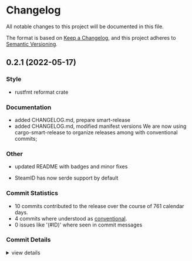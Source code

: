 # Changelog

All notable changes to this project will be documented in this file.

The format is based on [Keep a Changelog](https://keepachangelog.com/en/1.0.0/),
and this project adheres to [Semantic Versioning](https://semver.org/spec/v2.0.0.html).

## 0.2.1 (2022-05-17)

<csr-id-3fc27a6f233942c2da58525491c62c65a1a99ada/>
<csr-id-14404f4fd83c4c74893e3888693398d98bc3f199/>
<csr-id-fc097e8451163de3cc88dece43438d100ec0ddb3/>

### Style

 - <csr-id-3fc27a6f233942c2da58525491c62c65a1a99ada/> rustfmt reformat crate

### Documentation

 - <csr-id-60e3691a305ec8cd3f32fdf5ed68f6b28185b42d/> added CHANGELOG.md, prepare smart-release
 - <csr-id-fb87360214c2f6d1319f467b82b27706ae157111/> added CHANGELOG.md, modified manifest versions
   We are now using cargo-smart-release to organize releases among with
   conventional commits;

### Other

 - <csr-id-14404f4fd83c4c74893e3888693398d98bc3f199/> updated README with badges and minor fixes

 - <csr-id-fc097e8451163de3cc88dece43438d100ec0ddb3/> SteamID has now serde support by default


### Commit Statistics

<csr-read-only-do-not-edit/>

 - 10 commits contributed to the release over the course of 761 calendar days.
 - 4 commits where understood as [conventional](https://www.conventionalcommits.org).
 - 0 issues like '(#ID)' where seen in commit messages

### Commit Details

<csr-read-only-do-not-edit/>

<details><summary>view details</summary>

 * **Uncategorized**
    - Release steamid-parser v0.2.1, steam-mobile v0.3.0 ([`ea7632d`](https://github.comgit//saskenuba/SteamHelper-rs/commit/ea7632d2fe5fcd85b48315f246f815afba88e62e))
    - Release steam-language-gen-derive v0.1.2, steam-protobuf v0.1.2, steam-language-gen v0.1.2, steam-totp v0.2.2, steamid-parser v0.2.1, steam-mobile v0.3.0 ([`cf773b0`](https://github.comgit//saskenuba/SteamHelper-rs/commit/cf773b07e0ae68376bf960d12f94ecb96afa9211))
    - added CHANGELOG.md, modified manifest versions ([`fb87360`](https://github.comgit//saskenuba/SteamHelper-rs/commit/fb87360214c2f6d1319f467b82b27706ae157111))
    - updated README with badges and minor fixes ([`14404f4`](https://github.comgit//saskenuba/SteamHelper-rs/commit/14404f4fd83c4c74893e3888693398d98bc3f199))
    - (steamid): added repo, license and desc, upload to crates.io ([`032c3c9`](https://github.comgit//saskenuba/SteamHelper-rs/commit/032c3c9b8fc3e64458105f26737a10cf277defc3))
    - SteamID has now serde support by default ([`fc097e8`](https://github.comgit//saskenuba/SteamHelper-rs/commit/fc097e8451163de3cc88dece43438d100ec0ddb3))
    - fix and tests(steamid_parser): fix issue with even SteamIDs ([`4672761`](https://github.comgit//saskenuba/SteamHelper-rs/commit/4672761a7c3a95e9ca6f94940c47ddfec0e3c4cc))
    - rustfmt reformat crate ([`3fc27a6`](https://github.comgit//saskenuba/SteamHelper-rs/commit/3fc27a6f233942c2da58525491c62c65a1a99ada))
    - set pub visibility of steamid parser methods ([`c5ef622`](https://github.comgit//saskenuba/SteamHelper-rs/commit/c5ef622674362e06b567254d2259283fd5b37425))
    - moved steamid to its own crate ([`7087a75`](https://github.comgit//saskenuba/SteamHelper-rs/commit/7087a75490831b8e49a434b6946db4daa630efb9))
</details>

